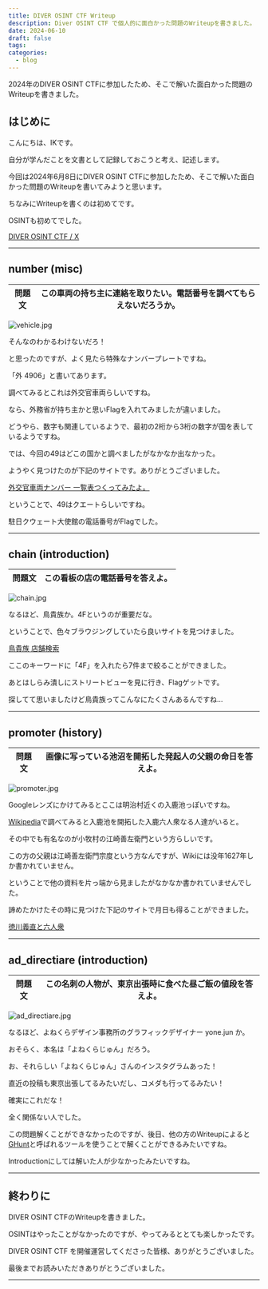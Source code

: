 ```yaml
---
title: DIVER OSINT CTF Writeup
description: Diver OSINT CTF で個人的に面白かった問題のWriteupを書きました。
date: 2024-06-10
draft: false
tags: 
categories:
  - blog
---
```


2024年のDIVER OSINT CTFに参加したため、そこで解いた面白かった問題のWriteupを書きました。

## はじめに

こんにちは、IKです。

自分が学んだことを文書として記録しておこうと考え、記述します。

今回は2024年6月8日にDIVER OSINT CTFに参加したため、そこで解いた面白かった問題のWriteupを書いてみようと思います。

ちなみにWriteupを書くのは初めてです。

OSINTも初めてでした。

[DIVER OSINT CTF / X](https://x.com/DIVER_OSINT_CTF)

---

## number (misc)

| 問題文 | この車両の持ち主に連絡を取りたい。電話番号を調べてもらえないだろうか。 |
| --- | ----------------------------------- |

![vehicle.jpg](vehicle.jpg)

そんなのわかるわけないだろ！

と思ったのですが、よく見たら特殊なナンバープレートですね。

「外 4906」と書いてあります。

調べてみるとこれは外交官車両らしいですね。

なら、外務省が持ち主かと思いFlagを入れてみましたが違いました。

どうやら、数字も関連しているようで、最初の2桁から3桁の数字が国を表しているようですね。

では、今回の49はどこの国かと調べましたがなかなか出なかった。

ようやく見つけたのが下記のサイトです。ありがとうございました。

[外交官車両ナンバー 一覧表つくってみたよ。](https://warmheart0159.hatenablog.com/entry/2017/06/06/162406)

ということで、49はクエートらしいですね。

駐日クウェート大使館の電話番号がFlagでした。

---

## chain (introduction)

| 問題文 | この看板の店の電話番号を答えよ。 |
| --- | ---------------- |

![chain.jpg](chain.jpg)

なるほど、鳥貴族か。4Fというのが重要だな。

ということで、色々ブラウジングしていたら良いサイトを見つけました。

[鳥貴族 店舗検索](https://map.torikizoku.co.jp/store)

ここのキーワードに「4F」を入れたら7件まで絞ることができました。

あとはしらみ潰しにストリートビューを見に行き、Flagゲットです。

探してて思いましたけど鳥貴族ってこんなにたくさんあるんですね...

---

## promoter (history)

| 問題文 | 画像に写っている池沼を開拓した発起人の父親の命日を答えよ。 |
| --- | ----------------------------- |

![promoter.jpg](promoter.jpg)

Googleレンズにかけてみるとここは明治村近くの入鹿池っぽいですね。

[Wikipedia](https://ja.wikipedia.org/wiki/%E5%85%A5%E9%B9%BF%E6%B1%A0)で調べてみると入鹿池を開拓した入鹿六人衆なる人達がいると。

その中でも有名なのが小牧村の江崎善左衛門という方らしいです。

この方の父親は江崎善左衛門宗度という方なんですが、Wikiには没年1627年しか書かれていません。

ということで他の資料を片っ端から見ましたがなかなか書かれていませんでした。

諦めたかけたその時に見つけた下記のサイトで月日も得ることができました。

[徳川義直と六人衆](https://www.jsidre.or.jp/wordpress/wp-content/uploads/2016/03/49-7.pdf)

---

## ad_directiare (introduction)

| 問題文 | この名刺の人物が、東京出張時に食べた昼ご飯の値段を答えよ。 |
| --- | ----------------------------- |

![ad_directiare.jpg](ad_directiare.jpg)

なるほど、よねくらデザイン事務所のグラフィックデザイナー yone.jun か。

おそらく、本名は「よねくらじゅん」だろう。

お、それらしい「よねくらじゅん」さんのインスタグラムあった！

直近の投稿も東京出張してるみたいだし、コメダも行ってるみたい！

確実にこれだな！

全く関係ない人でした。

この問題解くことができなかったのですが、後日、他の方のWriteupによると[GHunt](https://github.com/mxrch/GHunt)と呼ばれるツールを使うことで解くことができるみたいですね。

Introductionにしては解いた人が少なかったみたいですね。

---

## 終わりに

DIVER OSINT CTFのWriteupを書きました。

OSINTはやったことがなかったのですが、やってみるととても楽しかったです。

DIVER OSINT CTF を開催運営してくださった皆様、ありがとうございました。

最後までお読みいただきありがとうございました。


---